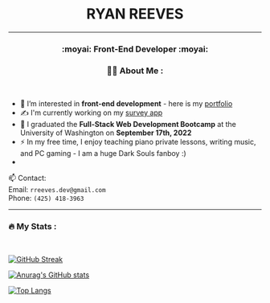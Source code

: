 <div id="header" align="center"><h1 border-bottom="none">RYAN REEVES<br>
<img src="https://komarev.com/ghpvc/?username=rreeves1996&style=flat-square&color=blue" alt=""/></h1>

</div>

---
<div align="center">
  
<h3> :moyai: Front-End Developer :moyai: </h3>
  
### 👨‍💻 About Me :

</div>
<br>



- 👀 I’m interested in <strong>front-end development</strong> - here is my [portfolio](https://rreeves.dev/)
- ✍ I'm currently working on my [survey app](https://github.com/rreeves1996/survey-app)
- 🌱 I graduated the <strong>Full-Stack Web Development Bootcamp</strong> at the University of Washington on <strong>September 17th, 2022</strong>
- ⚡ In my free time, I enjoy teaching piano private lessons, writing music, and PC gaming - I am a huge Dark Souls fanboy :)
- 
📫 Contact:
<br>  Email: `rreeves.dev@gmail.com`
<br>  Phone: `(425) 418-3963`
<br>  

---

### :fire: My Stats :
<br>

[![GitHub Streak](http://github-readme-streak-stats.herokuapp.com?user=rreeves1996&theme=dark&background=000000)](https://git.io/streak-stats)

[![Anurag's GitHub stats](https://github-readme-stats-git-masterrstaa-rickstaa.vercel.app/api?username=rreeves1996&theme=vision-friendly-dark)](https://github.com/anuraghazra/github-readme-stats)

[![Top Langs](https://github-readme-stats.vercel.app/api/top-langs/?username=rreeves1996&theme=vision-friendly-dark)](https://github.com/anuraghazra/github-readme-stats)
  

